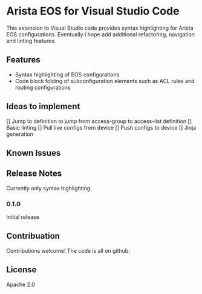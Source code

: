 # Arista EOS for Visual Studio Code

This extension to Visual Studio code provides syntax highlighting for Arista EOS configurations.  Eventually I hope add additional refactoring, navigation and linting features.

## Features

* Syntax highlighting of EOS configurations
* Code block folding of subconfiguration elements such as ACL rules and routing configurations

## Ideas to implement

[] Jump to definition to jump from access-group to access-list definition
[] Basic linting
[] Pull live configs from device
[] Push configs to device
[] Jinja generation

## Known Issues

## Release Notes

Currently only syntax highlighting

### 0.1.0

Initial release

## Contribuation

Contributions welcome!  The code is all on github:

## License

Apache 2.0
